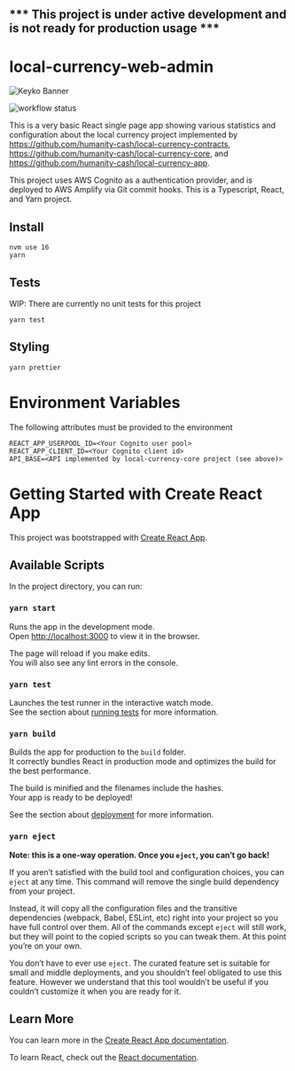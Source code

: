 ## *** This project is under active development and is not ready for production usage ***
# local-currency-web-admin

![Keyko Banner](https://raw.githubusercontent.com/keyko-io/assets/master/images/logo/keyko_banner_2.jpg)

![workflow status](https://github.com/humanity-cash/local-currency-web-admin/workflows/Build/badge.svg)

This is a very basic React single page app showing various statistics and configuration about the local currency project implemented by https://github.com/humanity-cash/local-currency-contracts, https://github.com/humanity-cash/local-currency-core, and https://github.com/humanity-cash/local-currency-app.

This project uses AWS Cognito as a authentication provider, and is deployed to AWS Amplify via Git commit hooks. This is a Typescript, React, and Yarn project.

## Install
```
nvm use 16
yarn
```
## Tests

WIP: There are currently no unit tests for this project

```
yarn test
```
## Styling
```
yarn prettier
```
# Environment Variables

The following attributes must be provided to the environment

```
REACT_APP_USERPOOL_ID=<Your Cognito user pool>
REACT_APP_CLIENT_ID=<Your Cognito client id>
API_BASE=<API implemented by local-currency-core project (see above)>
```

# Getting Started with Create React App

This project was bootstrapped with [Create React App](https://github.com/facebook/create-react-app).

## Available Scripts

In the project directory, you can run:

### `yarn start`

Runs the app in the development mode.\
Open [http://localhost:3000](http://localhost:3000) to view it in the browser.

The page will reload if you make edits.\
You will also see any lint errors in the console.

### `yarn test`

Launches the test runner in the interactive watch mode.\
See the section about [running tests](https://facebook.github.io/create-react-app/docs/running-tests) for more information.

### `yarn build`

Builds the app for production to the `build` folder.\
It correctly bundles React in production mode and optimizes the build for the best performance.

The build is minified and the filenames include the hashes.\
Your app is ready to be deployed!

See the section about [deployment](https://facebook.github.io/create-react-app/docs/deployment) for more information.

### `yarn eject`

**Note: this is a one-way operation. Once you `eject`, you can’t go back!**

If you aren’t satisfied with the build tool and configuration choices, you can `eject` at any time. This command will remove the single build dependency from your project.

Instead, it will copy all the configuration files and the transitive dependencies (webpack, Babel, ESLint, etc) right into your project so you have full control over them. All of the commands except `eject` will still work, but they will point to the copied scripts so you can tweak them. At this point you’re on your own.

You don’t have to ever use `eject`. The curated feature set is suitable for small and middle deployments, and you shouldn’t feel obligated to use this feature. However we understand that this tool wouldn’t be useful if you couldn’t customize it when you are ready for it.

## Learn More

You can learn more in the [Create React App documentation](https://facebook.github.io/create-react-app/docs/getting-started).

To learn React, check out the [React documentation](https://reactjs.org/).
